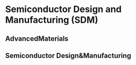 # Semiconductor Design and Manufacturing (SDM)

## AdvancedMaterials

## Semiconductor Design&Manufacturing

